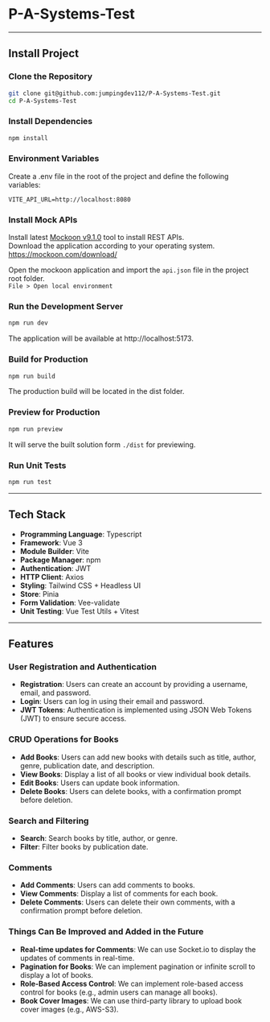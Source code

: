 # P-A-Systems-Test

___
## Install Project

### Clone the Repository
```bash
git clone git@github.com:jumpingdev112/P-A-Systems-Test.git
cd P-A-Systems-Test
```

### Install Dependencies
```bash
npm install
```

### Environment Variables
Create a .env file in the root of the project and define the following variables:
```env
VITE_API_URL=http://localhost:8080
```

### Install Mock APIs
Install latest [Mockoon v9.1.0](https://mockoon.com) tool to install REST APIs. \
Download the application according to your operating system. \
https://mockoon.com/download/

Open the mockoon application and import the `api.json` file in the project root folder. \
`File > Open local environment`

### Run the Development Server
```bash
npm run dev
```
The application will be available at http://localhost:5173.

### Build for Production
```bash
npm run build
```
The production build will be located in the dist folder.

### Preview for Production
```bash
npm run preview
```
It will serve the built solution form `./dist` for previewing.

### Run Unit Tests
```bash
npm run test
```

___
## Tech Stack
- **Programming Language**: Typescript
- **Framework**: Vue 3
- **Module Builder**: Vite
- **Package Manager**: npm
- **Authentication**: JWT
- **HTTP Client**: Axios
- **Styling**: Tailwind CSS + Headless UI
- **Store**: Pinia
- **Form Validation**: Vee-validate
- **Unit Testing**: Vue Test Utils + Vitest

___
## Features

### User Registration and Authentication
- **Registration**: Users can create an account by providing a username, email, and password.
- **Login**: Users can log in using their email and password.
- **JWT Tokens**: Authentication is implemented using JSON Web Tokens (JWT) to ensure secure access.

### CRUD Operations for Books
- **Add Books**: Users can add new books with details such as title, author, genre, publication date, and description.
- **View Books**: Display a list of all books or view individual book details.
- **Edit Books**: Users can update book information.
- **Delete Books**: Users can delete books, with a confirmation prompt before deletion.

### Search and Filtering
- **Search**: Search books by title, author, or genre.
- **Filter**: Filter books by publication date.

### Comments
- **Add Comments**: Users can add comments to books.
- **View Comments**: Display a list of comments for each book.
- **Delete Comments**: Users can delete their own comments, with a confirmation prompt before deletion.

### Things Can Be Improved and Added in the Future
- **Real-time updates for Comments**: We can use Socket.io to display the updates of comments in real-time.
- **Pagination for Books**: We can implement pagination or infinite scroll to display a lot of books.
- **Role-Based Access Control**: We can implement role-based access control for books (e.g., admin users can manage all books).
- **Book Cover Images**: We can use third-party library to upload book cover images (e.g., AWS-S3).
